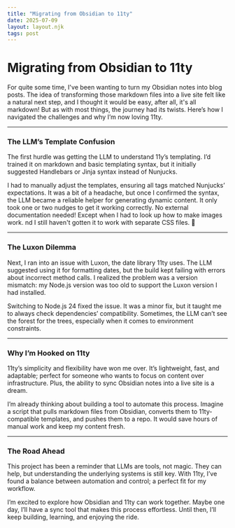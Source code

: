 ```yaml
---
title: "Migrating from Obsidian to 11ty" 
date: 2025-07-09
layout: layout.njk
tags: post
---
```

# Migrating from Obsidian to 11ty

For quite some time, I've been wanting to turn my Obsidian notes into blog posts. The idea of transforming those markdown files into a live site felt like a natural next step, and I thought it would be easy, after all, it's all markdown! But as with most things, the journey had its twists. Here’s how I navigated the challenges and why I’m now loving 11ty.

---

### **The LLM’s Template Confusion**  
The first hurdle was getting the LLM to understand 11y’s templating. I’d trained it on markdown and basic templating syntax, but it initially suggested Handlebars or Jinja syntax instead of Nunjucks.

I had to manually adjust the templates, ensuring all tags matched Nunjucks’ expectations. It was a bit of a headache, but once I confirmed the syntax, the LLM became a reliable helper for generating dynamic content. It only took one or two nudges to get it working correctly. No external documentation needed! Except when I had to look up how to make images work. nd I still haven't gotten it to work with separate CSS files. 🫢

---

### **The Luxon Dilemma**  
Next, I ran into an issue with Luxon, the date library 11ty uses. The LLM suggested using it for formatting dates, but the build kept failing with errors about incorrect method calls. I realized the problem was a version mismatch: my Node.js version was too old to support the Luxon version I had installed.

Switching to Node.js 24 fixed the issue. It was a minor fix, but it taught me to always check dependencies’ compatibility. Sometimes, the LLM can’t see the forest for the trees, especially when it comes to environment constraints. 

---

### **Why I’m Hooked on 11ty**  
11ty’s simplicity and flexibility have won me over. It’s lightweight, fast, and adaptable; perfect for someone who wants to focus on content over infrastructure. Plus, the ability to sync Obsidian notes into a live site is a dream.

I’m already thinking about building a tool to automate this process. Imagine a script that pulls markdown files from Obsidian, converts them to 11ty-compatible templates, and pushes them to a repo. It would save hours of manual work and keep my content fresh.

---

### **The Road Ahead**  
This project has been a reminder that LLMs are tools, not magic. They can help, but understanding the underlying systems is still key. With 11ty, I’ve found a balance between automation and control; a perfect fit for my workflow.

I’m excited to explore how Obsidian and 11ty can work together. Maybe one day, I’ll have a sync tool that makes this process effortless. Until then, I’ll keep building, learning, and enjoying the ride. 